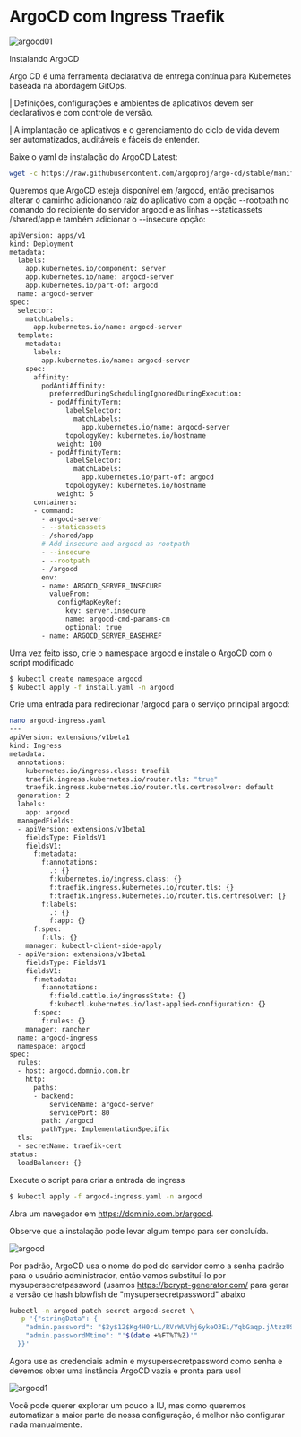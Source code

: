 # ArgoCD com Ingress Traefik

![argocd01](https://user-images.githubusercontent.com/52961166/141650959-3050af34-3b36-4b85-b921-c080c4f7264f.png)

Instalando ArgoCD

Argo CD é uma ferramenta declarativa de entrega contínua para Kubernetes baseada na abordagem GitOps.

| Definições, configurações e ambientes de aplicativos devem ser declarativos e com controle de versão.

| A implantação de aplicativos e o gerenciamento do ciclo de vida devem ser automatizados, auditáveis e fáceis de entender.

Baixe o yaml de instalação do ArgoCD Latest:
```sh
wget -c https://raw.githubusercontent.com/argoproj/argo-cd/stable/manifests/install.yaml
```
Queremos que ArgoCD esteja disponível em /argocd, então precisamos alterar o caminho adicionando raiz do aplicativo com a opção --rootpath no comando do recipiente do servidor argocd e as linhas --staticassets /shared/app e também adicionar o --insecure opção: 
```sh
apiVersion: apps/v1
kind: Deployment
metadata:
  labels:
    app.kubernetes.io/component: server
    app.kubernetes.io/name: argocd-server
    app.kubernetes.io/part-of: argocd
  name: argocd-server
spec:
  selector:
    matchLabels:
      app.kubernetes.io/name: argocd-server
  template:
    metadata:
      labels:
        app.kubernetes.io/name: argocd-server
    spec:
      affinity:
        podAntiAffinity:
          preferredDuringSchedulingIgnoredDuringExecution:
          - podAffinityTerm:
              labelSelector:
                matchLabels:
                  app.kubernetes.io/name: argocd-server
              topologyKey: kubernetes.io/hostname
            weight: 100
          - podAffinityTerm:
              labelSelector:
                matchLabels:
                  app.kubernetes.io/part-of: argocd
              topologyKey: kubernetes.io/hostname
            weight: 5
      containers:
      - command:
        - argocd-server
        - --staticassets
        - /shared/app
        # Add insecure and argocd as rootpath
        - --insecure
        - --rootpath
        - /argocd
        env:
        - name: ARGOCD_SERVER_INSECURE
          valueFrom:
            configMapKeyRef:
              key: server.insecure
              name: argocd-cmd-params-cm
              optional: true
        - name: ARGOCD_SERVER_BASEHREF
```		
Uma vez feito isso, crie o namespace argocd e instale o ArgoCD com o script modificado 
```sh
$ kubectl create namespace argocd
$ kubectl apply -f install.yaml -n argocd
```
Crie uma entrada para redirecionar /argocd para o serviço principal argocd: 		
```sh
nano argocd-ingress.yaml
---
apiVersion: extensions/v1beta1
kind: Ingress
metadata:
  annotations:
    kubernetes.io/ingress.class: traefik
    traefik.ingress.kubernetes.io/router.tls: "true"
    traefik.ingress.kubernetes.io/router.tls.certresolver: default
  generation: 2
  labels:
    app: argocd
  managedFields:
  - apiVersion: extensions/v1beta1
    fieldsType: FieldsV1
    fieldsV1:
      f:metadata:
        f:annotations:
          .: {}
          f:kubernetes.io/ingress.class: {}
          f:traefik.ingress.kubernetes.io/router.tls: {}
          f:traefik.ingress.kubernetes.io/router.tls.certresolver: {}
        f:labels:
          .: {}
          f:app: {}
      f:spec:
        f:tls: {}
    manager: kubectl-client-side-apply
  - apiVersion: extensions/v1beta1
    fieldsType: FieldsV1
    fieldsV1:
      f:metadata:
        f:annotations:
          f:field.cattle.io/ingressState: {}
          f:kubectl.kubernetes.io/last-applied-configuration: {}
      f:spec:
        f:rules: {}
    manager: rancher
  name: argocd-ingress
  namespace: argocd
spec:
  rules:
  - host: argocd.domnio.com.br
    http:
      paths:
      - backend:
          serviceName: argocd-server
          servicePort: 80
        path: /argocd
        pathType: ImplementationSpecific
  tls:
  - secretName: traefik-cert
status:
  loadBalancer: {}
```  
Execute o script para criar a entrada de ingress
```sh
$ kubectl apply -f argocd-ingress.yaml -n argocd
```  
Abra um navegador em https://dominio.com.br/argocd. 

Observe que a instalação pode levar algum tempo para ser concluída. 

![argocd](https://user-images.githubusercontent.com/52961166/141650496-d983f707-2b1e-4ca9-978d-f8a23fd562b5.png)

Por padrão, ArgoCD usa o nome do pod do servidor como a senha padrão para o usuário administrador, então vamos substituí-lo por mysupersecretpassword (usamos https://bcrypt-generator.com/ para gerar a versão de hash blowfish de "mysupersecretpassword" abaixo
```sh
kubectl -n argocd patch secret argocd-secret \
  -p '{"stringData": {
    "admin.password": "$2y$12$Kg4H0rLL/RVrWUVhj6ykeO3Ei/YqbGaqp.jAtzzUSJdYWT6LUh/n6",
    "admin.passwordMtime": "'$(date +%FT%T%Z)'"
  }}'
 ``` 
Agora use as credenciais admin e mysupersecretpassword como senha e devemos obter uma instância ArgoCD vazia e pronta para uso!

![argocd1](https://user-images.githubusercontent.com/52961166/141650521-5a989556-21a6-468c-98d2-455b656c8007.png)

Você pode querer explorar um pouco a IU, mas como queremos automatizar a maior parte de nossa configuração, é melhor não configurar nada manualmente.   


